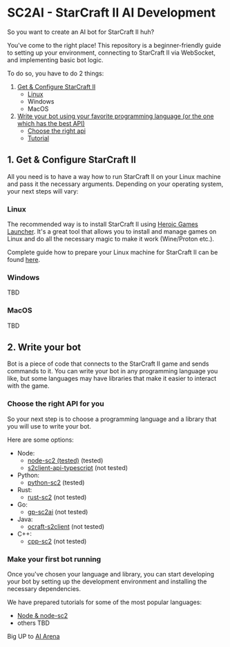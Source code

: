 # SC2AI - StarCraft II AI Development

So you want to create an AI bot for StarCraft II huh?

You've come to the right place! This repository is a beginner-friendly
guide to setting up your environment, connecting to StarCraft II via WebSocket, and implementing basic bot logic.

To do so, you have to do 2 things:

1. [Get & Configure StarCraft II](#1-get--configure-starcraft-ii)
    - [Linux](./tutorials/setup-linux/README.md)
    - Windows
    - MacOS
2. [Write your bot using your favorite programming language (or the one which has the best API)](#2-write-your-bot)
    - [Choose the right api](#choose-the-right-api-for-you)
    - [Tutorial](#make-your-first-bot-running)

## 1. Get & Configure StarCraft II

All you need is to have a way how to run StarCraft II on your Linux machine and pass it the necessary arguments.
Depending on your operating system, your next steps will vary:

### Linux

The recommended way is to install StarCraft II using [Heroic Games Launcher](https://heroicgameslauncher.com/). It's a
great tool that allows you to install and manage games on Linux and do all the necessary magic to
make it work (Wine/Proton etc.).

Complete guide how to prepare your Linux machine for StarCraft II can be found [here](./tutorials/setup-linux/README.md).

### Windows 

TBD
### MacOS

TBD

## 2. Write your bot

Bot is a piece of code that connects to the StarCraft II game and sends commands to it. You can write your bot in any
programming language you like, but some languages may have libraries that make it easier to interact with the game.

### Choose the right API for you

So your next step is to choose a programming language and a library that you will use to write your bot.

Here are some options:

- Node:
    - [node-sc2 (tested)](https://github.com/node-sc2/core/tree/wip_0.1.0) (tested)
    - [s2client-api-typescript](https://github.com/Zamiell/s2client-api-typescript) (not tested)
- Python:
    - [python-sc2](https://github.com/BurnySc2/python-sc2) (tested)
- Rust:
    - [rust-sc2](https://github.com/UltraMachine/rust-sc2) (not tested)
- Go:
    - [gp-sc2ai](https://github.com/chippydip/go-sc2ai) (not tested)
- Java:
    - [ocraft-s2client](https://github.com/ocraft/ocraft-s2client) (not tested)
- C++:
    - [cpp-sc2](https://github.com/cpp-sc2/cpp-sc2) (not tested)


### Make your first bot running

Once you've chosen your language and library, you can start developing your bot by setting up the development environment
and installing the necessary dependencies.

We have prepared tutorials for some of the most popular languages:

- [Node & node-sc2](./tutorials/bot-node/README.md)
- others TBD


Big UP to [AI Arena](https://github.com/aiarena/awesome-sc2-ai)
